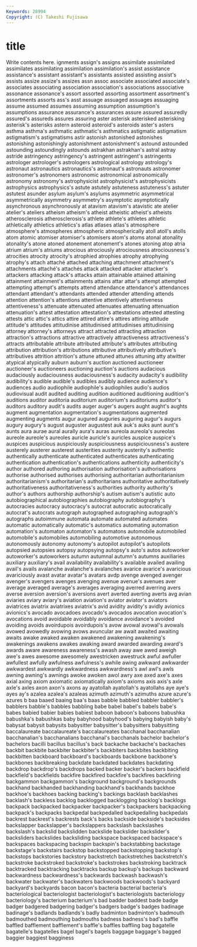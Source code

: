 ```yaml
---
Keywords: 28994 
Copyright: (C) Takeshi Fujisawa
---
```


# title

Write contents here.
ignments assign's assigns assimilate
assimilated assimilates assimilating assimilation assimilation's assist assistance assistance's assistant assistant's
assistants assisted assisting assist's assists assize assize's assizes assn assoc
associate associated associate's associates associating association association's associations associative assonance
assonance's assort assorted assorting assortment assortment's assortments assorts ass's asst
assuage assuaged assuages assuaging assume assumed assumes assuming assumption assumption's
assumptions assurance assurance's assurances assure assured assuredly assured's assureds assures
assuring aster asterisk asterisked asterisking asterisk's asterisks astern asteroid asteroid's
asteroids aster's asters asthma asthma's asthmatic asthmatic's asthmatics astigmatic astigmatism
astigmatism's astigmatisms astir astonish astonished astonishes astonishing astonishingly astonishment astonishment's
astound astounded astounding astoundingly astounds astrakhan astrakhan's astral astray astride
astringency astringency's astringent astringent's astringents astrologer astrologer's astrologers astrological astrology
astrology's astronaut astronautics astronautics's astronaut's astronauts astronomer astronomer's astronomers astronomic
astronomical astronomically astronomy astronomy's astrophysicist astrophysicist's astrophysicists astrophysics astrophysics's astute
astutely astuteness astuteness's astuter astutest asunder asylum asylum's asylums asymmetric
asymmetrical asymmetrically asymmetry asymmetry's asymptotic asymptotically asynchronous asynchronously at atavism
atavism's atavistic ate atelier atelier's ateliers atheism atheism's atheist atheistic
atheist's atheists atherosclerosis atherosclerosis's athlete athlete's athletes athletic athletically athletics
athletics's atlas atlases atlas's atmosphere atmosphere's atmospheres atmospheric atmospherically atoll
atoll's atolls atom atomic atomiser atomiser's atomisers atom's atoms atonal
atonality atonality's atone atoned atonement atonement's atones atoning atop atria
atrium atrium's atriums atrocious atrociously atrociousness atrociousness's atrocities atrocity atrocity's
atrophied atrophies atrophy atrophying atrophy's attach attaché attached attaching attachment
attachment's attachments attaché's attachés attack attacked attacker attacker's attackers attacking
attack's attacks attain attainable attained attaining attainment attainment's attainments attains
attar attar's attempt attempted attempting attempt's attempts attend attendance attendance's
attendances attendant attendant's attendants attended attender attending attends attention attention's
attentions attentive attentively attentiveness attentiveness's attenuate attenuated attenuates attenuating attenuation
attenuation's attest attestation attestation's attestations attested attesting attests attic attic's
attics attire attired attire's attires attiring attitude attitude's attitudes attitudinise
attitudinised attitudinises attitudinising attorney attorney's attorneys attract attracted attracting attraction
attraction's attractions attractive attractively attractiveness attractiveness's attracts attributable attribute attributed
attribute's attributes attributing attribution attribution's attributions attributive attributively attributive's attributives
attrition attrition's attune attuned attunes attuning atty atwitter atypical atypically
auburn auburn's auction auctioned auctioneer auctioneer's auctioneers auctioning auction's auctions
audacious audaciously audaciousness audaciousness's audacity audacity's audibility audibility's audible audible's
audibles audibly audience audience's audiences audio audiophile audiophile's audiophiles audio's
audios audiovisual audit audited auditing audition auditioned auditioning audition's auditions
auditor auditoria auditorium auditorium's auditoriums auditor's auditors auditory audit's audits
auger auger's augers aught aught's aughts augment augmentation augmentation's augmentations
augmented augmenting augments augur augured auguries auguring augur's augurs augury
augury's august auguster augustest auk auk's auks aunt aunt's aunts
aura aurae aural aurally aura's auras aureola aureola's aureolas aureole
aureole's aureoles auricle auricle's auricles auspice auspice's auspices auspicious auspiciously
auspiciousness auspiciousness's austere austerely austerer austerest austerities austerity austerity's authentic
authentically authenticate authenticated authenticates authenticating authentication authentication's authentications authenticity authenticity's
author authored authoring authorisation authorisation's authorisations authorise authorised authorises authorising
authoritarian authoritarianism authoritarianism's authoritarian's authoritarians authoritative authoritatively authoritativeness authoritativeness's authorities
authority authority's author's authors authorship authorship's autism autism's autistic auto
autobiographical autobiographies autobiography autobiography's autocracies autocracy autocracy's autocrat autocratic autocratically
autocrat's autocrats autograph autographed autographing autograph's autographs autoimmune automata automate
automated automates automatic automatically automatic's automatics automating automation automation's automaton
automaton's automatons automobile automobiled automobile's automobiles automobiling automotive autonomous autonomously
autonomy autonomy's autopilot autopilot's autopilots autopsied autopsies autopsy autopsying autopsy's
auto's autos autoworker autoworker's autoworkers autumn autumnal autumn's autumns auxiliaries
auxiliary auxiliary's avail availability availability's available availed availing avail's avails
avalanche avalanche's avalanches avarice avarice's avaricious avariciously avast avatar avatar's
avatars avdp avenge avenged avenger avenger's avengers avenges avenging avenue
avenue's avenues aver average averaged average's averages averaging averred averring
avers averse aversion aversion's aversions avert averted averting averts avg
avian aviaries aviary aviary's aviation aviation's aviator aviator's aviators aviatrices
aviatrix aviatrixes aviatrix's avid avidity avidity's avidly avionics avionics's avocado
avocadoes avocado's avocados avocation avocation's avocations avoid avoidable avoidably avoidance
avoidance's avoided avoiding avoids avoirdupois avoirdupois's avow avowal avowal's avowals
avowed avowedly avowing avows avuncular aw await awaited awaiting awaits
awake awaked awaken awakened awakening awakening's awakenings awakens awakes awaking
award awarded awarding award's awards aware awareness awareness's awash away
awe awed aweigh awe's awes awesome awesomely awestricken awestruck awful
awfuller awfullest awfully awfulness awfulness's awhile awing awkward awkwarder awkwardest
awkwardly awkwardness awkwardness's awl awl's awls awning awning's awnings awoke
awoken awol awry axe axed axe's axes axial axing axiom
axiomatic axiomatically axiom's axioms axis axis's axle axle's axles axon
axon's axons ay ayatollah ayatollah's ayatollahs aye aye's ayes ay's
azalea azalea's azaleas azimuth azimuth's azimuths azure azure's azures b
baa baaed baaing baa's baas babble babbled babbler babbler's babblers
babble's babbles babbling babe babel babel's babels babe's babes babied
babier babies babiest baboon baboon's baboons babushka babushka's babushkas baby
babyhood babyhood's babying babyish baby's babysat babysit babysits babysitter babysitter's
babysitters babysitting baccalaureate baccalaureate's baccalaureates bacchanal bacchanalian bacchanalian's bacchanalians bacchanal's
bacchanals bachelor bachelor's bachelors bacilli bacillus bacillus's back backache backache's
backaches backbit backbite backbiter backbiter's backbiters backbites backbiting backbitten backboard
backboard's backboards backbone backbone's backbones backbreaking backdate backdated backdates backdating
backdrop backdrop's backdrops backed backer backer's backers backfield backfield's backfields
backfire backfired backfire's backfires backfiring backgammon backgammon's background background's backgrounds
backhand backhanded backhanding backhand's backhands backhoe backhoe's backhoes backing backing's
backings backlash backlashes backlash's backless backlog backlogged backlogging backlog's backlogs
backpack backpacked backpacker backpacker's backpackers backpacking backpack's backpacks backpedal backpedalled
backpedalling backpedals backrest backrest's backrests back's backs backside backside's backsides
backslapper backslapper's backslappers backslash backslashes backslash's backslid backslidden backslide backslider
backslider's backsliders backslides backsliding backspace backspaced backspace's backspaces backspacing backspin
backspin's backstabbing backstage backstage's backstairs backstop backstopped backstopping backstop's backstops
backstories backstory backstretch backstretches backstretch's backstroke backstroked backstroke's backstrokes backstroking
backtrack backtracked backtracking backtracks backup backup's backups backward backwardness backwardness's
backwards backwash backwash's backwater backwater's backwaters backwoods backwoods's backyard backyard's
backyards bacon bacon's bacteria bacterial bacteria's bacteriological bacteriologist bacteriologist's bacteriologists
bacteriology bacteriology's bacterium bacterium's bad badder baddest bade badge badger
badgered badgering badger's badgers badge's badges badinage badinage's badlands badlands's
badly badminton badminton's badmouth badmouthed badmouthing badmouths badness badness's bad's
baffle baffled bafflement bafflement's baffle's baffles baffling bag bagatelle bagatelle's
bagatelles bagel bagel's bagels baggage baggage's bagged baggier baggiest bagginess
